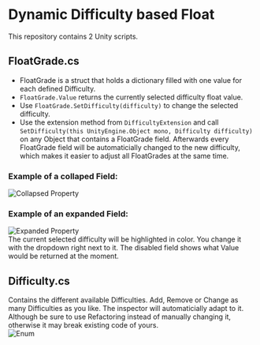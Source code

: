 # Dynamic Difficulty based Float
This repository contains 2 Unity scripts.

## FloatGrade.cs
- FloatGrade is a struct that holds a dictionary filled with one value for each defined Difficulty.
- ```FloatGrade.Value``` returns the currently selected difficulty float value.
- Use ```FloatGrade.SetDifficulty(difficulty)``` to change the selected difficulty.
- Use the extension method from ```DifficultyExtension``` and call ```SetDifficulty(this UnityEngine.Object mono, Difficulty difficulty)``` on any Object that contains
a FloatGrade field. Afterwards every FloatGrade field will be automaticially changed to the new difficulty, which makes it easier to adjust all FloatGrades at the same time.

### Example of a collaped Field: <br />
![Collapsed Property](https://sperlich.at/assets/pictures/FloatGrade_preview_1.png?raw=true) <br />

### Example of an expanded Field: <br />
![Expanded Property](https://sperlich.at/assets/pictures/FloatGrade_preview_2.png?raw=true) <br />
The current selected difficulty will be highlighted in color. You change it with the dropdown right next to it.
The disabled field shows what Value would be returned at the moment.

## Difficulty.cs
Contains the different available Difficulties. Add, Remove or Change as many Difficulties as you like. The inspector will automaticially adapt to it. Although be sure to use Refactoring instead of manually changing it, otherwise it may break existing code of yours. <br />
![Enum](https://sperlich.at/assets/pictures/FloatGrade_preview_3.png?raw=true)
